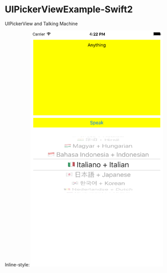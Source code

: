 # UIPickerViewExample-Swift2
UIPickerView and Talking Machine

Inline-style: 
![alt text](https://github.com/samuraipapa/UIPickerViewExample-Swift2/blob/master/Simulator%20Screen%20Shot%20Mar%2010%2C%202016%2C%204.22.26%20PM.png "Screeshot")
